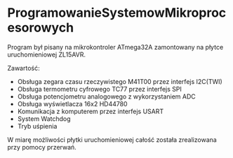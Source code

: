 # ProgramowanieSystemowMikroprocesorowych
Program był pisany na mikrokontroler ATmega32A zamontowany na płytce uruchomieniowej ZL15AVR.

Zawartość:
- Obsługa zegara czasu rzeczywistego M41T00 przez interfejs I2C(TWI)
- Obsługa termometru cyfrowego TC77 przez interfejs SPI
- Obsługa potencjometru analogowego z wykorzystaniem ADC
- Obsługa wyświetlacza 16x2 HD44780
- Komunikacja z komputerem przez interfejs USART
- System Watchdog
- Tryb uśpienia

W miarę możliwości płytki uruchomieniowej całość została zrealizowana przy pomocy przerwań.

